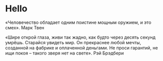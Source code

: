 # Hello

«Человечество обладает одним поистине мощным оружием, и это смех». Марк Твен

«Шире открой глаза, живи так жадно, как будто через десять секунд умрёшь. Старайся увидеть мир. Он прекраснее любой мечты, созданной на фабрике и оплаченной деньгами. Не проси гарантий, не ищи покоя – такого зверя нет на свете». Рэй Брэдбери
